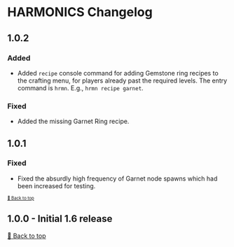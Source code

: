 ﻿# HARMONICS Changelog

## 1.0.2

### Added

* Added `recipe` console command for adding Gemstone ring recipes to the crafting menu, for players already past the required levels. The entry command is `hrmn`. E.g., `hrmn recipe garnet`.

### Fixed

* Added the missing Garnet Ring recipe.

## 1.0.1

### Fixed

* Fixed the absurdly high frequency of Garnet node spawns which had been increased for testing.

<sup><sup>[🔼 Back to top](#harmonics-changelog)</sup></sup>

## 1.0.0 - Initial 1.6 release

[🔼 Back to top](#harmonics-changelog)
